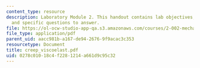 ```yaml
---
content_type: resource
description: Laboratory Module 2. This handout contains lab objectives, notes, tasks,
  and specific questions to answer.
file: https://ol-ocw-studio-app-qa.s3.amazonaws.com/courses/2-002-mechanics-and-materials-ii-spring-2004/0278c01018c4f2281214a661d9c95c32_creep_viscoelast.pdf
file_type: application/pdf
parent_uid: aacc981b-a167-de94-2676-9f9acac3c353
resourcetype: Document
title: creep_viscoelast.pdf
uid: 0278c010-18c4-f228-1214-a661d9c95c32
---
```

